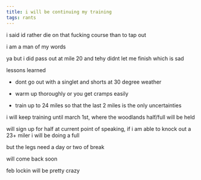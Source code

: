 ```yaml
---
title: i will be continuing my training
tags: rants
---
```


i said id rather die on that fucking course than to tap out

i am a man of my words

ya but i did pass out at mile 20 and tehy didnt let me finish which is sad

lessons learned

- dont go out with a singlet and shorts at 30 degree weather

- warm up thoroughly or you get cramps easily

- train up to 24 miles so that the last 2 miles is the only uncertainties

i will keep training until march 1st, where the woodlands half/full will be held

will sign up for half at current point of speaking, if i am able to knock out a 23+ miler i will be doing a full

but the legs need a day or two of break 

will come back soon

feb lockin will be pretty crazy
